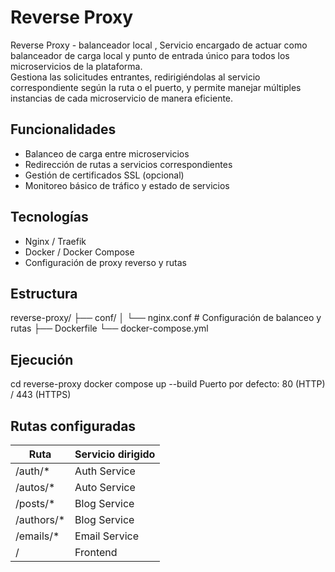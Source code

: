 
# Reverse Proxy
Reverse Proxy - balanceador local ,
Servicio encargado de actuar como balanceador de carga local y punto de entrada único para todos los microservicios de la plataforma.  
Gestiona las solicitudes entrantes, redirigiéndolas al servicio correspondiente según la ruta o el puerto, y permite manejar múltiples instancias de cada microservicio de manera eficiente.

## Funcionalidades
- Balanceo de carga entre microservicios
- Redirección de rutas a servicios correspondientes
- Gestión de certificados SSL (opcional)
- Monitoreo básico de tráfico y estado de servicios

## Tecnologías
- Nginx / Traefik
- Docker / Docker Compose
- Configuración de proxy reverso y rutas

## Estructura
reverse-proxy/
├── conf/
│   └── nginx.conf      # Configuración de balanceo y rutas
├── Dockerfile
└── docker-compose.yml

## Ejecución
cd reverse-proxy
docker compose up --build
Puerto por defecto: 80 (HTTP) / 443 (HTTPS)

## Rutas configuradas
| Ruta            | Servicio dirigido          |
|-----------------|---------------------------|
| /auth/*         | Auth Service              |
| /autos/*        | Auto Service              |
| /posts/*        | Blog Service              |
| /authors/*      | Blog Service              |
| /emails/*       | Email Service             |
| /               | Frontend                  |

